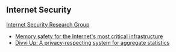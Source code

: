 ## Internet Security
[Internet Security Research Group](https://www.abetterinternet.org) 
  * [Memory safety for the Internet's most critical infrastructure](https://www.memorysafety.org/)
  * [Divvi Up: A privacy-respecting system for aggregate statistics](https://divviup.org/)